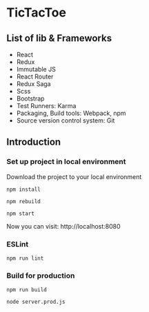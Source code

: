 # TicTacToe

## List of lib & Frameworks

* React
* Redux
* Immutable JS
* React Router
* Redux Saga
* Scss
* Bootstrap
* Test Runners: Karma
* Packaging, Build tools: Webpack, npm
* Source version control system: Git

## Introduction

### Set up project in local environment

Download the project to your local environment

```shell
npm install
```

```shell
npm rebuild
```

```shell
npm start
```
Now you can visit: http://localhost:8080

### ESLint

```shell
npm run lint
```

### Build for production

```shell
npm run build
```

```shell
node server.prod.js
```
